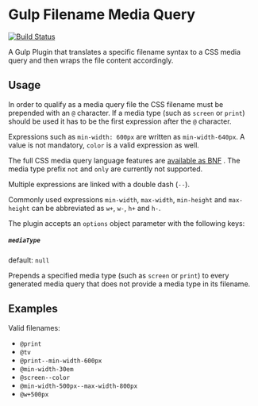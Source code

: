# Gulp Filename Media Query

[![Build Status](https://travis-ci.org/Taig/gulp-filename-media-query.svg?branch=master)](https://travis-ci.org/Taig/gulp-filename-media-query)

A Gulp Plugin that translates a specific filename syntax to a CSS media query and then wraps the file content accordingly.

## Usage

In order to qualify as a media query file the CSS filename must be prepended with an `@` character. If a media type (such as `screen` or `print`) should be used it has to be the first expression after the `@` character.

Expressions such as `min-width: 600px` are written as `min-width-640px`. A value is not mandatory, `color` is a valid expression as well.

The full CSS media query language features are [available as BNF](https://developer.mozilla.org/en-US/docs/Web/Guide/CSS/Media_queries#Pseudo-BNF_(for_those_of_you_that_like_that_kind_of_thing)) . The media type prefix `not` and `only` are currently not supported.

Multiple expressions are linked with a double dash (`--`).

Commonly used expressions `min-width`, `max-width`, `min-height` and `max-height` can be abbreviated as `w+`, `w-`, `h+` and `h-`.

The plugin accepts an `options` object parameter with the following keys:

##### `mediaType`
default: `null`

Prepends a specified media type (such as `screen` or `print`) to every generated media query that does not provide a media type in its filename.

## Examples

Valid filenames:

- `@print`
- `@tv`
- `@print--min-width-600px`
- `@min-width-30em`
- `@screen--color`
- `@min-width-500px--max-width-800px`
- `@w+500px`
